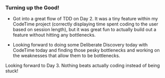 ### Turning up the Good!

- Got into a great flow of TDD on Day 2. It was a tiny feature within my CodeTime project (correctly displaying time spent coding to the user based on session length), but it was great fun to actually build out a feature without hitting any bottlenecks.

- Looking forward to doing some Deliberate Discovery today with CodeTime today and finding those pesky bottlenecks and working on the weaknesses that allow them to be bottlenecks.

Looking forward to Day 3. Nothing beats actually coding instead of being stuck!
